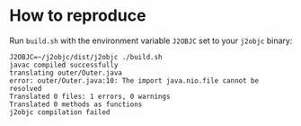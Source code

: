 # How to reproduce

Run `build.sh` with the environment variable `J2OBJC` set to your `j2objc` binary:
```shell
J2OBJC=~/j2objc/dist/j2objc ./build.sh
javac compiled successfully
translating outer/Outer.java
error: outer/Outer.java:10: The import java.nio.file cannot be resolved
Translated 0 files: 1 errors, 0 warnings
Translated 0 methods as functions
j2objc compilation failed
```
